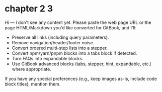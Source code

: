 # chapter 2 3

Hi — I don't see any content yet. Please paste the web page URL or the page HTML/Markdown you'd like converted for GitBook, and I'll:

* Preserve all links (including query parameters).
* Remove navigation/header/footer noise.
* Convert ordered multi-step lists into a stepper.
* Convert npm/yarn/pnpm blocks into a tabs block if detected.
* Turn FAQs into expandable blocks.
* Use GitBook advanced blocks (tabs, stepper, hint, expandable, etc.) where appropriate.

If you have any special preferences (e.g., keep images as-is, include code block titles), mention them.
